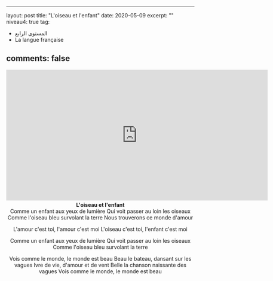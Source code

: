 
---
layout: post
title:  "L'oiseau et l'enfant"
date:   2020-05-09
excerpt: ""
niveau4: true
tag:
- المستوى الرابع 
- La langue française

comments: false
---
<center>
		   <img style="display: none;" src="/assets/img/thumbnails/chanson7-SanabilMedia.com.jpg" alt="" width="1" height="1">
<iframe width="700px" height="350px" src="https://www.youtube.com/embed/-DQH1HlQeHdo?rel=0&controls=1&showinfo=0&modestbranding=1&enablejsapi=1" allowfullscreen frameborder="0" ></iframe>
<br>
  <b>L'oiseau et l'enfant</b>
  <br>
Comme un enfant aux yeux de lumière
Qui voit passer au loin les oiseaux
Comme l'oiseau bleu survolant la terre
Nous trouverons ce monde d'amour

L'amour c'est toi, l'amour c'est moi
L'oiseau c'est toi, l'enfant c'est moi

Comme un enfant aux yeux de lumière
Qui voit passer au loin les oiseaux
Comme l'oiseau bleu survolant la terre

Vois comme le monde, le monde est beau
Beau le bateau, dansant sur les vagues
Ivre de vie, d'amour et de vent
Belle la chanson naissante des vagues
Vois comme le monde, le monde est beau
  
<br>	

</center>
